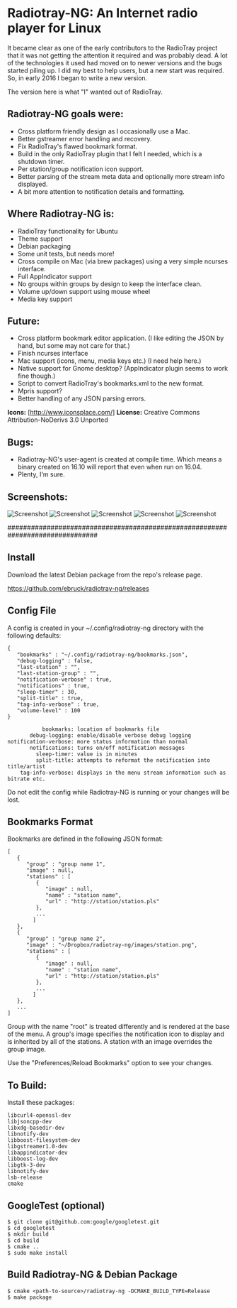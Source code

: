 # Radiotray-NG: An Internet radio player for Linux #

It became clear as one of the early contributors to the RadioTray project that it
was not getting the attention it required and was probably dead. A lot of the 
technologies it used had moved on to newer versions and the bugs started piling up.
I did my best to help users, but a new start was required. So, in early 2016 I began
to write a new version. 

The version here is what "I" wanted out of RadioTray.

## Radiotray-NG goals were: ##

* Cross platform friendly design as I occasionally use a Mac.
* Better gstreamer error handling and recovery.
* Fix RadioTray's flawed bookmark format.
* Build in the only RadioTray plugin that I felt I needed, which is a shutdown timer.
* Per station/group notification icon support.
* Better parsing of the stream meta data and optionally more stream info displayed.
* A bit more attention to notification details and formatting.

## Where Radiotray-NG is: ##

* RadioTray functionality for Ubuntu
* Theme support
* Debian packaging
* Some unit tests, but needs more!
* Cross compile on Mac (via brew packages) using a very simple ncurses interface.
* Full AppIndicator support
* No groups within groups by design to keep the interface clean.
* Volume up/down support using mouse wheel
* Media key support

## Future: ##

* Cross platform bookmark editor application. (I like editing the JSON by hand, but some may not care for that.) 
* Finish ncurses interface
* Mac support (icons, menu, media keys etc.) (I need help here.)
* Native support for Gnome desktop? (AppIndicator plugin seems to work fine though.)
* Script to convert RadioTray's bookmarks.xml to the new format.
* Mpris support?
* Better handling of any JSON parsing errors.

**Icons:** [http://www.iconsplace.com/]
**License:** Creative Commons Attribution-NoDerivs 3.0 Unported

## Bugs: ##

* Radiotray-NG's user-agent is created at compile time. Which means a binary created on 16.10 will report that even when run on 16.04.
* Plenty, I'm sure.

## Screenshots: ##

![Screenshot](images/screen_shot_1.png)
![Screenshot](images/screen_shot_2.png)
![Screenshot](images/screen_shot_3.png)
![Screenshot](images/screen_shot_4.png)
![Screenshot](images/screen_shot_5.png)

###############################################################################

## Install ##

Download the latest Debian package from the repo's release page.

https://github.com/ebruck/radiotray-ng/releases

## Config File ##

A config is created in your ~/.config/radiotray-ng directory with the following defaults:

```
{
   "bookmarks" : "~/.config/radiotray-ng/bookmarks.json",
   "debug-logging" : false,
   "last-station" : "",
   "last-station-group" : "",
   "notification-verbose" : true,
   "notifications" : true,
   "sleep-timer" : 30,
   "split-title" : true,
   "tag-info-verbose" : true,
   "volume-level" : 100
}
```


```
           bookmarks: location of bookmarks file
       debug-logging: enable/disable verbose debug logging
notification-verbose: more status information than normal
       notifications: turns on/off notification messages
         sleep-timer: value is in minutes
         split-title: attempts to reformat the notification into title/artist
    tag-info-verbose: displays in the menu stream information such as bitrate etc.
```
Do not edit the config while Radiotray-NG is running or your changes will be lost.

## Bookmarks Format ##

Bookmarks are defined in the following JSON format:


```
[
   {
      "group" : "group name 1",
      "image" : null,
      "stations" : [
         {
            "image" : null,
            "name" : "station name",
            "url" : "http://station/station.pls"
         },
         ...         
        ]
   },
   {
      "group" : "group name 2",
      "image" : "~/Dropbox/radiotray-ng/images/station.png",
      "stations" : [
         {
            "image" : null,
            "name" : "station name",
            "url" : "http://station/station.pls"
         },
         ...
        ]
   },
   ...
]
```

   
Group with the name "root" is treated differently and is rendered at the base of the menu.
A group's image specifies the notification icon to display and is inherited by all of the stations.
A station with an image overrides the group image.

Use the "Preferences/Reload Bookmarks" option to see your changes.

## To Build: ##

Install these packages:


```
libcurl4-openssl-dev
libjsoncpp-dev
libxdg-basedir-dev
libnotify-dev
libboost-filesystem-dev
libgstreamer1.0-dev
libappindicator-dev
libboost-log-dev
libgtk-3-dev
libnotify-dev
lsb-release
cmake

```

## GoogleTest (optional) ##


```
$ git clone git@github.com:google/googletest.git
$ cd googletest
$ mkdir build
$ cd build
$ cmake ..
$ sudo make install
```


## Build Radiotray-NG & Debian Package ##


```
$ cmake <path-to-source>/radiotray-ng -DCMAKE_BUILD_TYPE=Release
$ make package

```